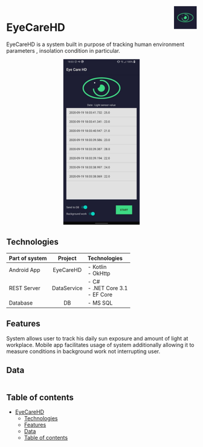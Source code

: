 <img src="https://github.com/matik251/EyeCareHD/blob/master/AndroidApp/app/src/main/ic_launcher-playstore.png?raw=true" width="60px" height="auto" align="right" >

# EyeCareHD
 EyeCareHD is a system built in purpose of tracking human environment parameters , insolation condition in particular.

 <p align="center">
  <img src="https://github.com/matik251/EyeCareHD/blob/master/AndroidApp/EyeCareHD-Screenshot.jpg" width="40%" height="auto" 
</p>
    
## Technologies
| Part of system  | Project         | Technologies  |
| :-------------- |:---------------:| :------------ |
| Android App     | EyeCareHD       | - Kotlin <br> - OkHttp         |
| REST Server     | DataService     | - C# <br> - .NET Core 3.1 <br> - EF Core         |
| Database        | DB              | - MS SQL         |

## Features
System allows user to track his daily sun exposure and amount of light at workplace. Mobile app facilitates usage of system additionally allowing it to measure conditions in background work not interrupting user.

## Data 
```

```
## Table of contents
- [EyeCareHD](#eyecarehd)
  - [Technologies](#technologies)
  - [Features](#features)
  - [Data](#data)
  - [Table of contents](#table-of-contents)
